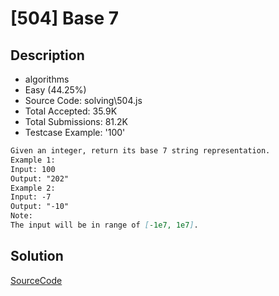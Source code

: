 # [504] Base 7

## Description

* algorithms
* Easy (44.25%)
* Source Code:       solving\504.js
* Total Accepted:    35.9K
* Total Submissions: 81.2K
* Testcase Example:  '100'

```md
Given an integer, return its base 7 string representation.
Example 1:
Input: 100
Output: "202"
Example 2:
Input: -7
Output: "-10"
Note:
The input will be in range of [-1e7, 1e7].

```

## Solution

[SourceCode](./solution.js)